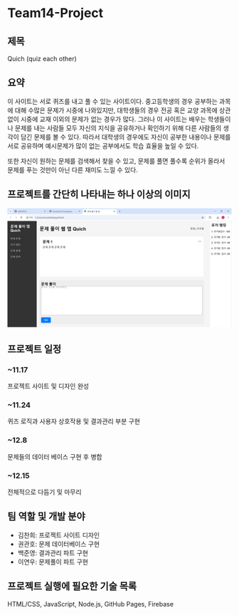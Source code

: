 # Team14-Project
## 제목
Quich (quiz each other)

## 요약
이 사이트는 서로 퀴즈를 내고 풀 수 있는 사이트이다. 중고등학생의 경우 공부하는 과목에 대해 수많은 문제가 시중에 나와있지만, 
대학생들의 경우 전공 혹은 교양 과목에 상관없이 시중에 교재 이외의 문제가 없는 경우가 많다. 그러나 이 사이트는 배우는 학생들이나 
문제를 내는 사람들 모두 자신의 지식을 공유하거나 확인하기 위해 다른 사람들의 생각이 담긴 문제를 볼 수 있다. 따라서 
대학생의 경우에도 자신이 공부한 내용이나 문제를 서로 공유하며 예시문제가 많이 없는 공부에서도 학습 효율을 높일 수 있다.


또한 자신이 원하는 문제를 검색해서 찾을 수 있고, 문제를 풀면 풀수록 순위가 올라서 문제를 푸는 것만이 아닌 다른 재미도 느낄 수 있다.


## 프로젝트를 간단히 나타내는 하나 이상의 이미지
![Sample Image](./images/sample.jpg)

## 프로젝트 일정
### ~11.17
프로젝트 사이트 및 디자인 완성
### ~11.24
퀴즈 로직과 사용자 상호작용 및 결과관리 부분 구현
### ~12.8   
문제들의 데이터 베이스 구현 후 병합
### ~12.15
전체적으로 다듬기 및 마무리

## 팀 역할 및 개발 분야
- 김찬희: 프로젝트 사이트 디자인
- 권관호: 문제 데이터베이스 구현
- 백준영: 결과관리 파트 구현
- 이연우: 문제풀이 파트 구현

## 프로젝트 실행에 필요한 기술 목록 
HTML/CSS, JavaScript, Node.js, GitHub Pages, Firebase